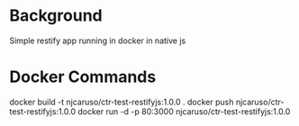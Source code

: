 # Background
Simple restify app running in docker in native js

# Docker Commands
docker build -t njcaruso/ctr-test-restifyjs:1.0.0 .
docker push njcaruso/ctr-test-restifyjs:1.0.0
docker run -d -p 80:3000 njcaruso/ctr-test-restifyjs:1.0.0